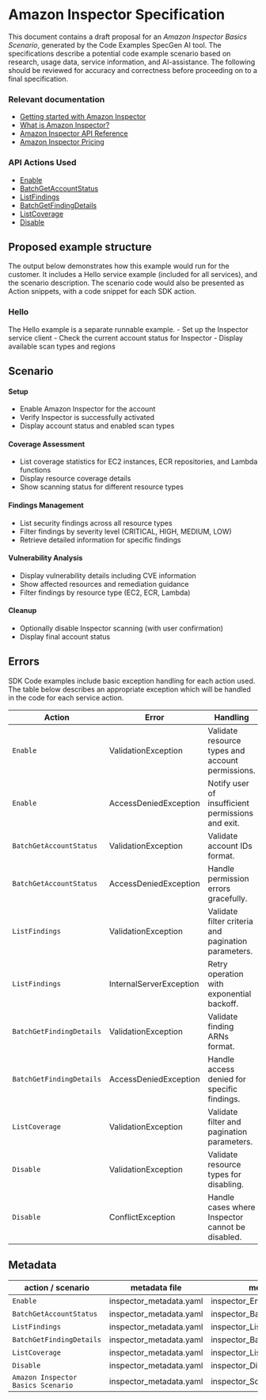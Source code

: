 # Amazon Inspector Specification

This document contains a draft proposal for an *Amazon Inspector Basics Scenario*, generated by the Code Examples SpecGen AI tool. The specifications describe a potential code example scenario based on research, usage data, service information, and AI-assistance. The following should be reviewed for accuracy and correctness before proceeding on to a final specification.

### Relevant documentation

* [Getting started with Amazon Inspector](https://docs.aws.amazon.com/inspector/latest/user/getting_started.html)
* [What is Amazon Inspector?](https://docs.aws.amazon.com/inspector/latest/user/what-is-inspector.html)
* [Amazon Inspector API Reference](https://docs.aws.amazon.com/inspector/v2/APIReference/Welcome.html)
* [Amazon Inspector Pricing](https://aws.amazon.com/inspector/pricing/)

### API Actions Used

* [Enable](https://docs.aws.amazon.com/inspector/v2/APIReference/API_Enable.html)
* [BatchGetAccountStatus](https://docs.aws.amazon.com/inspector/v2/APIReference/API_BatchGetAccountStatus.html)
* [ListFindings](https://docs.aws.amazon.com/inspector/v2/APIReference/API_ListFindings.html)
* [BatchGetFindingDetails](https://docs.aws.amazon.com/inspector/v2/APIReference/API_BatchGetFindingDetails.html)
* [ListCoverage](https://docs.aws.amazon.com/inspector/v2/APIReference/API_ListCoverage.html)
* [Disable](https://docs.aws.amazon.com/inspector/v2/APIReference/API_Disable.html)

## Proposed example structure

The output below demonstrates how this example would run for the customer. It includes a Hello service example (included for all services), and the scenario description. The scenario code would also be presented as Action snippets, with a code snippet for each SDK action.

### Hello

The Hello example is a separate runnable example. - Set up the Inspector service client - Check the current account status for Inspector - Display available scan types and regions

## Scenario

#### Setup

* Enable Amazon Inspector for the account
* Verify Inspector is successfully activated
* Display account status and enabled scan types

#### Coverage Assessment

* List coverage statistics for EC2 instances, ECR repositories, and Lambda functions
* Display resource coverage details
* Show scanning status for different resource types

#### Findings Management

* List security findings across all resource types
* Filter findings by severity level (CRITICAL, HIGH, MEDIUM, LOW)
* Retrieve detailed information for specific findings

#### Vulnerability Analysis

* Display vulnerability details including CVE information
* Show affected resources and remediation guidance
* Filter findings by resource type (EC2, ECR, Lambda)

#### Cleanup

* Optionally disable Inspector scanning (with user confirmation)
* Display final account status

## Errors

SDK Code examples include basic exception handling for each action used. The table below describes an appropriate exception which will be handled in the code for each service action.

|Action	|Error	|Handling	|
|---	|---	|---	|
|`Enable`	|ValidationException	|Validate resource types and account permissions.	|
|`Enable`	|AccessDeniedException	|Notify user of insufficient permissions and exit.	|
|`BatchGetAccountStatus`	|ValidationException	|Validate account IDs format.	|
|`BatchGetAccountStatus`	|AccessDeniedException	|Handle permission errors gracefully.	|
|`ListFindings`	|ValidationException	|Validate filter criteria and pagination parameters.	|
|`ListFindings`	|InternalServerException	|Retry operation with exponential backoff.	|
|`BatchGetFindingDetails`	|ValidationException	|Validate finding ARNs format.	|
|`BatchGetFindingDetails`	|AccessDeniedException	|Handle access denied for specific findings.	|
|`ListCoverage`	|ValidationException	|Validate filter and pagination parameters.	|
|`Disable`	|ValidationException	|Validate resource types for disabling.	|
|`Disable`	|ConflictException	|Handle cases where Inspector cannot be disabled.	|

## Metadata

|action / scenario	|metadata file	|metadata key	|
|---	|---	|---	|
|`Enable`	|inspector_metadata.yaml	|inspector_Enable	|
|`BatchGetAccountStatus`	|inspector_metadata.yaml	|inspector_BatchGetAccountStatus	|
|`ListFindings`	|inspector_metadata.yaml	|inspector_ListFindings	|
|`BatchGetFindingDetails`	|inspector_metadata.yaml	|inspector_BatchGetFindingDetails	|
|`ListCoverage`	|inspector_metadata.yaml	|inspector_ListCoverage	|
|`Disable`	|inspector_metadata.yaml	|inspector_Disable	|
|`Amazon Inspector Basics Scenario`	|inspector_metadata.yaml	|inspector_Scenario	|

